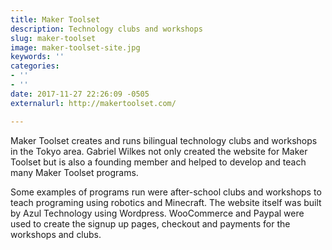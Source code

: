 ```yaml
---
title: Maker Toolset
description: Technology clubs and workshops
slug: maker-toolset
image: maker-toolset-site.jpg
keywords: ''
categories:
- ''
- ''
date: 2017-11-27 22:26:09 -0505
externalurl: http://makertoolset.com/

---
```

Maker Toolset creates and runs bilingual technology clubs and workshops in the Tokyo area. Gabriel Wilkes not only created the website for Maker Toolset but is also a founding member and helped to develop and teach many Maker Toolset programs. 

Some examples of programs run were after-school clubs and workshops to teach programing using robotics and Minecraft. The website itself was built by Azul Technology using Wordpress. WooCommerce and Paypal were used to create the signup up pages, checkout and payments for the workshops and clubs.